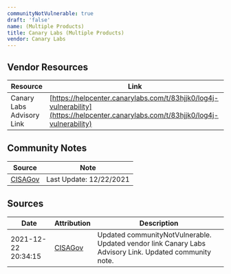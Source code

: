 ```yaml
---
communityNotVulnerable: true
draft: 'false'
name: (Multiple Products)
title: Canary Labs (Multiple Products)
vendor: Canary Labs
---
```


## Vendor Resources
| Resource | Link |
| --- | --- |
| Canary Labs Advisory Link | [https://helpcenter.canarylabs.com/t/83hjjk0/log4j-vulnerability](https://helpcenter.canarylabs.com/t/83hjjk0/log4j-vulnerability) |


## Community Notes
| Source | Note |
| --- | --- |
| [CISAGov](https://raw.githubusercontent.com/cisagov/log4j-affected-db/develop/README.md) | Last Update: 12/22/2021 |

## Sources
| Date | Attribution | Description |
| --- | --- | --- |
| 2021-12-22 20:34:15 | [CISAGov](https://raw.githubusercontent.com/cisagov/log4j-affected-db/develop/README.md) | Updated communityNotVulnerable. Updated vendor link Canary Labs Advisory Link. Updated community note.  |

